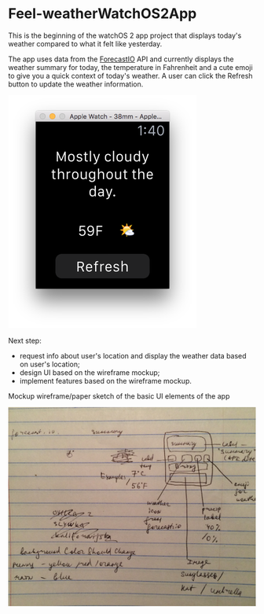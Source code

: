 # Feel-weatherWatchOS2App
This is the beginning of the watchOS 2 app project that displays today's weather compared to what it felt like yesterday. 

The app uses data from the [ForecastIO](https://developer.forecast.io/) API and currently displays the weather summary for today, the temperature in Fahrenheit and a cute emoji to give you a quick context of today's weather. A user can click the Refresh button to update the weather information. 


![image](https://github.com/ayunav/Feel-weatherWatchOS2App/blob/master/Screen.Shot.2016-02-25.at.1.40.19.AM.png)

Next step: 

* request info about user's location and display the weather data based on user's location; 
* design UI based on the wireframe mockup; 
* implement features based on the wireframe mockup. 


Mockup wireframe/paper sketch of the basic UI elements of the app 

![mockup](https://github.com/ayunav/Feel-weatherWatchOS2App/blob/master/FeelWatchOSAppWireframePaperSketch.jpg)
